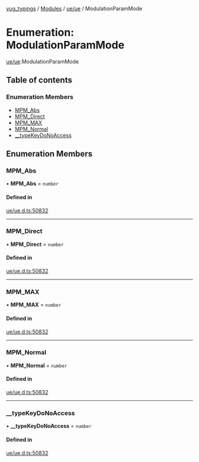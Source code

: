 [yug_typings](../README.md) / [Modules](../modules.md) / [ue/ue](../modules/ue_ue.md) / ModulationParamMode

# Enumeration: ModulationParamMode

[ue/ue](../modules/ue_ue.md).ModulationParamMode

## Table of contents

### Enumeration Members

- [MPM\_Abs](ue_ue.ModulationParamMode.md#mpm_abs)
- [MPM\_Direct](ue_ue.ModulationParamMode.md#mpm_direct)
- [MPM\_MAX](ue_ue.ModulationParamMode.md#mpm_max)
- [MPM\_Normal](ue_ue.ModulationParamMode.md#mpm_normal)
- [\_\_typeKeyDoNoAccess](ue_ue.ModulationParamMode.md#__typekeydonoaccess)

## Enumeration Members

### MPM\_Abs

• **MPM\_Abs** = `number`

#### Defined in

[ue/ue.d.ts:50832](https://github.com/YugMetaverse/yug_typings/blob/b7d9b19/ue/ue.d.ts#L50832)

___

### MPM\_Direct

• **MPM\_Direct** = `number`

#### Defined in

[ue/ue.d.ts:50832](https://github.com/YugMetaverse/yug_typings/blob/b7d9b19/ue/ue.d.ts#L50832)

___

### MPM\_MAX

• **MPM\_MAX** = `number`

#### Defined in

[ue/ue.d.ts:50832](https://github.com/YugMetaverse/yug_typings/blob/b7d9b19/ue/ue.d.ts#L50832)

___

### MPM\_Normal

• **MPM\_Normal** = `number`

#### Defined in

[ue/ue.d.ts:50832](https://github.com/YugMetaverse/yug_typings/blob/b7d9b19/ue/ue.d.ts#L50832)

___

### \_\_typeKeyDoNoAccess

• **\_\_typeKeyDoNoAccess** = `number`

#### Defined in

[ue/ue.d.ts:50832](https://github.com/YugMetaverse/yug_typings/blob/b7d9b19/ue/ue.d.ts#L50832)
